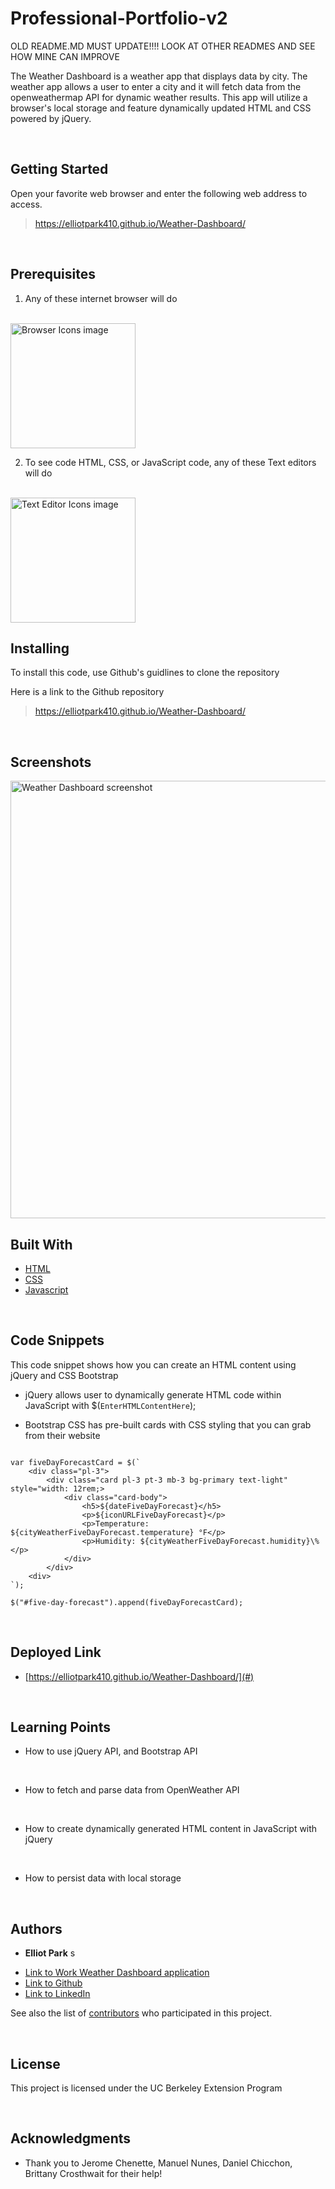 # Professional-Portfolio-v2

OLD README.MD MUST UPDATE!!!! LOOK AT OTHER READMES AND SEE HOW MINE CAN IMPROVE 

The Weather Dashboard is a weather app that displays data by city. The weather app allows a user to enter a city and it will fetch data from the openweathermap API for dynamic weather results. This app will utilize a browser's local storage and feature dynamically updated HTML and CSS powered by jQuery.

<br>

## Getting Started

Open your favorite web browser and enter the following web address to access. 

>https://elliotpark410.github.io/Weather-Dashboard/

<br>

## Prerequisites

1. Any of these internet browser will do 
<br>
<img src="https://raw.githubusercontent.com/alrra/browser-logos/master/src/main-desktop-browser-logos.png" title="Browser Icons image" width = 200 >


2. To see code HTML, CSS, or JavaScript code, any of these Text editors will do
<br>
<img src="https://miro.medium.com/max/1400/0*MyAfggJM7yH40Sdx." title="Text Editor Icons image" width = 200px>

<br>

## Installing

To install this code, use Github's guidlines to clone the repository
<br>

Here is a link to the Github repository
>https://elliotpark410.github.io/Weather-Dashboard/

<br>

## Screenshots 

<img src="Weather Dashboard screenshot.png" title="Weather Dashboard screenshot" width = 700px>

<br>

## Built With

* [HTML](https://developer.mozilla.org/en-US/docs/Web/HTML)
* [CSS](https://developer.mozilla.org/en-US/docs/Web/CSS)
* [Javascript](https://developer.mozilla.org/en-US/docs/Web/JavaScript)

<br>

## Code Snippets

This code snippet shows how you can create an HTML content using jQuery and CSS Bootstrap

* jQuery allows user to dynamically generate HTML code within JavaScript with $(`EnterHTMLContentHere`);

* Bootstrap CSS has pre-built cards with CSS styling that you can grab from their website


```

var fiveDayForecastCard = $(`
    <div class="pl-3">
        <div class="card pl-3 pt-3 mb-3 bg-primary text-light" style="width: 12rem;>
            <div class="card-body">
                <h5>${dateFiveDayForecast}</h5>
                <p>${iconURLFiveDayForecast}</p>
                <p>Temperature: ${cityWeatherFiveDayForecast.temperature} °F</p>
                <p>Humidity: ${cityWeatherFiveDayForecast.humidity}\%</p>
            </div>
        </div>
    <div>
`);

$("#five-day-forecast").append(fiveDayForecastCard);

```

 <br>

## Deployed Link

* [https://elliotpark410.github.io/Weather-Dashboard/](#)

<br>

## Learning Points

* How to use jQuery API, and Bootstrap API

<br>

* How to fetch and parse data from OpenWeather API

<br>

* How to create dynamically generated HTML content in JavaScript with jQuery

<br>

* How to persist data with local storage

<br>

## Authors

* **Elliot Park** s

- [Link to Work Weather Dashboard application](https://elliotpark410.github.io/Weather-Dashboard/)
- [Link to Github](https://github.com/elliotpark410)
- [Link to LinkedIn](https://www.linkedin.com/in/elliot-park/)

See also the list of [contributors](https://github.com/your/project/contributors) who participated in this project.

<br>

## License

This project is licensed under the UC Berkeley Extension Program 

<br>

## Acknowledgments

* Thank you to Jerome Chenette, Manuel Nunes, Daniel Chicchon, Brittany Crosthwait for their help!